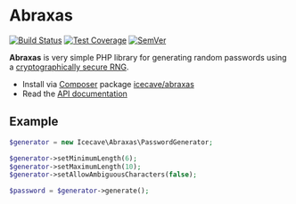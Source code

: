 # Abraxas

[![Build Status]](https://travis-ci.org/IcecaveStudios/abraxas)
[![Test Coverage]](https://coveralls.io/r/IcecaveStudios/abraxas?branch=develop)
[![SemVer]](http://semver.org)

**Abraxas** is very simple PHP library for generating random passwords using
a [cryptographically secure RNG](http://en.wikipedia.org/wiki/Cryptographically_secure_pseudorandom_number_generator).

* Install via [Composer](http://getcomposer.org) package [icecave/abraxas](https://packagist.org/packages/icecave/abraxas)
* Read the [API documentation](http://icecavestudios.github.io/abraxas/artifacts/documentation/api/)

## Example

```php
$generator = new Icecave\Abraxas\PasswordGenerator;

$generator->setMinimumLength(6);
$generator->setMaximumLength(10);
$generator->setAllowAmbiguousCharacters(false);

$password = $generator->generate();
```

<!-- references -->
[Build Status]: http://img.shields.io/travis/IcecaveStudios/abraxas/develop.svg
[Test Coverage]: http://img.shields.io/coveralls/IcecaveStudios/abraxas/develop.svg
[SemVer]: http://img.shields.io/:semver-0.0.0-red.svg
